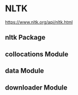 # NLTK

<https://www.nltk.org/api/nltk.html>

## nltk Package


## collocations Module

## data Module



## downloader Module